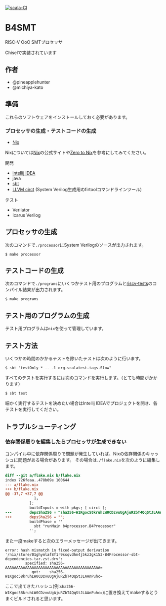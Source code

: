 [![scala-CI](https://github.com/NakajoLab/B4SMT/actions/workflows/scala.yml/badge.svg?branch=main)](https://github.com/NakajoLab/B4SMT/actions/workflows/scala.yml)

# B4SMT

RISC-V OoO SMTプロセッサ

Chiselで実装されています

## 作者
- @pineapplehunter
- @michiya-kato

## 準備
これらのソフトウェアをインストールしておく必要があります。

### プロセッサの生成・テストコードの生成
* [Nix][Nix download]

Nixについては[Nix]の公式サイトや[Zero to Nix]を参考にしてみてください。

[Nix download]: https://zero-to-nix.com/start/install
[Nix]: https://nixos.org/
[Zero to Nix]: https://zero-to-nix.com/

開発
* [intellij IDEA][intellij]
* java
* [sbt]
* [LLVM circt] (System Verilog生成用のfirtoolコマンドラインツール)

[intellij]: https://www.jetbrains.com/idea/
[sbt]: https://www.scala-sbt.org/
[LLVM circt]: https://circt.llvm.org/

テスト
* Verilator
* Icarus Verilog

## プロセッサの生成
次のコマンドで`./processor`にSystem Verilogのソースが出力されます。

```shell
$ make processor
```

## テストコードの生成
次のコマンドで`./programs`にいくつかテスト用のプログラムと[riscv-tests]のコンパイル結果が出力されます。

```shell
$ make programs
```

[riscv-tests]: https://github.com/riscv-software-src/riscv-tests

## テスト用のプログラムの生成
テスト用プログラムは`nix`を使って管理しています。

## テスト方法
いくつかの時間のかかるテストを除いたテストは次のように行います。
```shell
$ sbt "testOnly * -- -l org.scalatest.tags.Slow"
```

すべてのテストを実行するには次のコマンドを実行します。（とても時間がかかります）
```shell
$ sbt test
```

細かく実行するテストを決めたい場合はIntellij IDEAでプロジェクトを開き、各テストを実行してください。

## トラブルシューティング
### 依存関係周りを編集したらプロセッサが生成できない

コンパイル中に依存関係周りで問題が発生していれば、Nixの依存関係のキャッシュに問題がある場合があります。
その場合は`./flake.nix`を次のように編集します。
```diff
diff --git a/flake.nix b/flake.nix
index 726feaa..478b09e 100644
--- a/flake.nix
+++ b/flake.nix
@@ -37,7 +37,7 @@
             ];
           };
           buildInputs = with pkgs; [ circt ];
---        depsSha256 = "sha256-W1Kgoc58kruhLW0CDzvuUgAjuRZbT4QqStJLAAnPuhc=";
+++        depsSha256 = "";
           buildPhase = ''
             sbt "runMain b4processor.B4Processor"
           '';
```
また一度makeすると次のエラーメッセージが出てきます。
```text
error: hash mismatch in fixed-output derivation '/nix/store/01ghymlaf8f1r9ssqvdhn4j5kz3gk153-B4Processor-sbt-dependencies.tar.zst.drv':
         specified: sha256-AAAAAAAAAAAAAAAAAAAAAAAAAAAAAAAAAAAAAAAAAAA=
            got:    sha256-W1Kgoc58kruhLW0CDzvuUgAjuRZbT4QqStJLAAnPuhc=
```
ここで出てきたハッシュ(例:`sha256-W1Kgoc58kruhLW0CDzvuUgAjuRZbT4QqStJLAAnPuhc=`)に置き換えてmakeするとうまくビルドされると思います。

